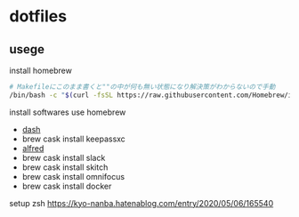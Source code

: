 # dotfiles

## usege

install homebrew

```sh
# Makefileにこのまま書くと""の中が何も無い状態になり解決策がわからないので手動
/bin/bash -c "$(curl -fsSL https://raw.githubusercontent.com/Homebrew/install/master/install.sh)"
```

install softwares use homebrew

- [dash](https://kapeli.com/dash)
- brew cask install keepassxc
- [alfred](https://www.alfredapp.com/)
- brew cask install slack
- brew cask install skitch
- brew cask install omnifocus
- brew cask install docker

setup zsh
https://kyo-nanba.hatenablog.com/entry/2020/05/06/165540

